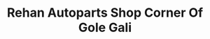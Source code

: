 ---
title: "Rehan Autoparts Shop Corner Of Gole Gali"
url: /karachi/rehan-autoparts-shop-corner-of-gole-gali/
shop: Autowerkstatt
---